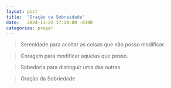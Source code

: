 ```yaml
---
layout: post
title:  "Oração da Sobreidade"
date:   2024-11-22 17:19:00 -0300
categories: prayer
---
```

>Serenidade para aceitar as coisas que não posso modificar. 

>Coragem para modificar aquelas que posso. 

>Sabedoria para distinguir uma das outras.

>Oração da Sobriedade